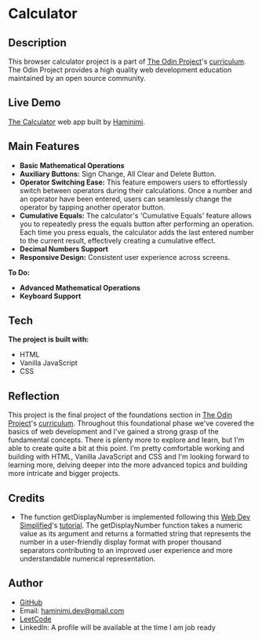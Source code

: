 # Calculator
## Description
This browser calculator project is a part of [The Odin Project](https://www.theodinproject.com/dashboard)'s [curriculum](https://www.theodinproject.com/lessons/foundations-calculator). The Odin Project provides a high quality web development education maintained by an open source community.
## Live Demo
[The Calculator](https://haminimi.github.io/calculator/) web app built by [Haminimi](https://github.com/Haminimi).
## Main Features
- **Basic Mathematical Operations**
- **Auxiliary Buttons:** Sign Change, All Clear and Delete Button.
- **Operator Switching Ease:** This feature empowers users to effortlessly switch between operators during their calculations. Once a number and an operator have been entered, users can seamlessly change the operator by tapping another operator button.
- **Cumulative Equals:** The calculator's 'Cumulative Equals' feature allows you to repeatedly press the equals button after performing an operation. Each time you press equals, the calculator adds the last entered number to the current result, effectively creating a cumulative effect.
- **Decimal Numbers Support**
- **Responsive Design:** Consistent user experience across screens.

**To Do:**
- **Advanced Mathematical Operations**
- **Keyboard Support**
## Tech
**The project is built with:**
- HTML
- Vanilla JavaScript
- CSS
## Reflection
This project is the final project of the foundations section in [The Odin Project](https://www.theodinproject.com/dashboard)'s [curriculum](https://www.theodinproject.com/lessons/foundations-calculator). Throughout this foundational phase we've covered the basics of web development and I've gained a strong grasp of the fundamental concepts. There is plenty more to explore and learn, but I'm able to create quite a bit at this point. I'm pretty comfortable working and building with HTML, Vanilla JavaScript and CSS and I'm looking forward to learning more, delving deeper into the more advanced topics and building more intricate and bigger projects.
## Credits
- The function getDisplayNumber is implemented following this [Web Dev Simplified](https://www.youtube.com/@WebDevSimplified)'s [tutorial](https://www.youtube.com/watch?v=j59qQ7YWLxw). The getDisplayNumber function takes a numeric value as its argument and returns a formatted string that represents the number in a user-friendly display format with proper thousand separators contributing to an improved user experience and more understandable numerical representation.
## Author
- [GitHub](https://github.com/Haminimi)
- Email: haminimi.dev@gmail.com
- [LeetCode](https://leetcode.com/Haminimi/)
- LinkedIn: A profile will be available at the time I am job ready